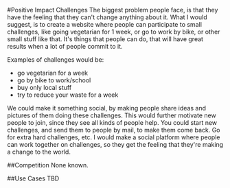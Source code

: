 #Positive Impact Challenges
The biggest problem people face, is that they have the feeling that they can't change anything about it.
What I would suggest, is to create a website where people can participate to small challenges, like going vegetarian for 1 week, or go to work by bike, or other small stuff like that. It's things that people can do, that will have great results when a lot of people commit to it.

Examples of challenges would be:
* go vegetarian for a week
* go by bike to work/school
* buy only local stuff
* try to reduce your waste for a week

We could make it something social, by making people share ideas and pictures of them doing these challenges. This would further motivate new people to join, since they see all kinds of people help.
You could start new challenges, and send them to people by mail, to make them come back. Go for extra hard challenges, etc.
I would make a social platform where people can work together on challenges, so they get the feeling that they're making a change to the world.

##Competition
None known.

##Use Cases
TBD
